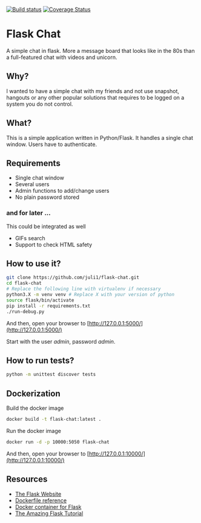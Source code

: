 [![Build status](https://travis-ci.org/juli1/flask-chat.svg?master)](https://travis-ci.org/juli1)
[![Coverage Status](https://coveralls.io/repos/github/juli1/flask-chat/badge.svg?branch=master)](https://coveralls.io/github/juli1/flask-chat?branch=master)

# Flask Chat
A simple chat in flask. More a message board that looks like
in the 80s than a full-featured chat with videos and unicorn.


## Why?
I wanted to have a simple chat with my friends and 
not use snapshot, hangouts or any other popular solutions
that requires to be logged on a system you do not control.

## What?
This is a simple application written in Python/Flask.
It handles a single chat window. Users have to authenticate.

## Requirements
* Single chat window
* Several users
* Admin functions to add/change users
* No plain password stored

### and for later ...
This could be integrated as well
* GIFs search
* Support to check HTML safety

## How to use it?
```bash
git clone https://github.com/juli1/flask-chat.git
cd flask-chat
# Replace the following line with virtualenv if necessary
python3.X -m venv venv # Replace X with your version of python
source flask/bin/activate
pip install -r requirements.txt
./run-debug.py
```

And then, open your browser to [http://127.0.0.1:5000/](http://127.0.0.1:5000/)

Start with the user *admin*, password *admin*.


## How to run tests?

```bash
python -m unittest discover tests
```

## Dockerization

Build the docker image
```bash
docker build -t flask-chat:latest .
```


Run the docker image
```bash
docker run -d -p 10000:5050 flask-chat
```


And then, open your browser to [http://127.0.0.1:10000/](http://127.0.0.1:10000/)


## Resources
* [The Flask Website](http://flask.pocoo.org/)
* [Dockerfile reference](https://docs.docker.com/engine/reference/builder/)
* [Docker container for Flask](http://containertutorials.com/docker-compose/flask-simple-app.html)
* [The Amazing Flask Tutorial](https://blog.miguelgrinberg.com/post/the-flask-mega-tutorial-part-i-hello-world)